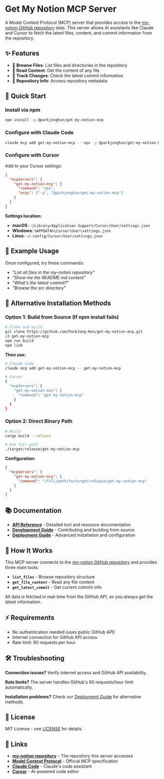 # Get My Notion MCP Server

A Model Context Protocol (MCP) server that provides access to the [my-notion GitHub repository](https://github.com/ParkJong-Hun/my-notion) data. This server allows AI assistants like Claude and Cursor to fetch the latest files, content, and commit information from the repository.

## ✨ Features

- 📁 **Browse Files**: List files and directories in the repository
- 📄 **Read Content**: Get the content of any file
- 🔄 **Track Changes**: Check the latest commit information
- 🔗 **Repository Info**: Access repository metadata

## 🚀 Quick Start

### Install via npm

```bash
npm install -g @parkjonghun/get-my-notion-mcp
```

### Configure with Claude Code

```bash
claude mcp add get-my-notion-mcp -- npx -y @parkjonghun/get-my-notion-mcp
```

### Configure with Cursor

Add to your Cursor settings:

```json
{
  "mcpServers": {
    "get-my-notion-mcp": {
      "command": "npx",
      "args": ["-y", "@parkjonghun/get-my-notion-mcp"]
    }
  }
}
```

**Settings location:**
- **macOS**: `~/Library/Application Support/Cursor/User/settings.json`
- **Windows**: `%APPDATA%\Cursor\User\settings.json`
- **Linux**: `~/.config/Cursor/User/settings.json`

## 💬 Example Usage

Once configured, try these commands:

- *"List all files in the my-notion repository"*
- *"Show me the README.md content"*
- *"What's the latest commit?"*
- *"Browse the src directory"*

## 🔧 Alternative Installation Methods

### Option 1: Build from Source (If npm install fails)

```bash
# Clone and build
git clone https://github.com/ParkJong-Hun/get-my-notion-mcp.git
cd get-my-notion-mcp
npm run build
npm link
```

**Then use:**
```bash
# Claude Code
claude mcp add get-my-notion-mcp -- get-my-notion-mcp

# Cursor
{
  "mcpServers": {
    "get-my-notion-mcp": {
      "command": "get-my-notion-mcp"
    }
  }
}
```

### Option 2: Direct Binary Path

```bash
# Build
cargo build --release

# Use full path
./target/release/get-my-notion-mcp
```

**Configuration:**
```json
{
  "mcpServers": {
    "get-my-notion-mcp": {
      "command": "/full/path/to/target/release/get-my-notion-mcp"
    }
  }
}
```

## 📚 Documentation

- **[API Reference](docs/API.md)** - Detailed tool and resource documentation
- **[Development Guide](docs/DEVELOPMENT.md)** - Contributing and building from source
- **[Deployment Guide](docs/DEPLOYMENT.md)** - Advanced installation and configuration

## 🔧 How It Works

This MCP server connects to the [my-notion GitHub repository](https://github.com/ParkJong-Hun/my-notion) and provides three main tools:

- **`list_files`** - Browse repository structure
- **`get_file_content`** - Read any file content  
- **`get_latest_commit`** - Get current commit info

All data is fetched in real-time from the GitHub API, so you always get the latest information.

## ⚡ Requirements

- No authentication needed (uses public GitHub API)
- Internet connection for GitHub API access
- Rate limit: 60 requests per hour

## 🛠️ Troubleshooting

**Connection issues?** Verify internet access and GitHub API availability.

**Rate limits?** The server handles GitHub's 60 requests/hour limit automatically.

**Installation problems?** Check our [Deployment Guide](docs/DEPLOYMENT.md) for alternative methods.

## 📄 License

MIT License - see [LICENSE](LICENSE) for details.

## 🔗 Links

- **[my-notion repository](https://github.com/ParkJong-Hun/my-notion)** - The repository this server accesses
- **[Model Context Protocol](https://github.com/modelcontextprotocol)** - Official MCP specification
- **[Claude Code](https://docs.anthropic.com/en/docs/claude-code)** - Claude's code assistant
- **[Cursor](https://cursor.sh)** - AI-powered code editor